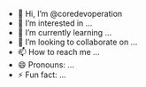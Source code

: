 - 👋 Hi, I’m @coredevoperation
- 👀 I’m interested in ...
- 🌱 I’m currently learning ...
- 💞️ I’m looking to collaborate on ...
- 📫 How to reach me ...
- 😄 Pronouns: ...
- ⚡ Fun fact: ...

<!---
coredevoperation/coredevoperation is a ✨ special ✨ repository because its `README.md` (this file) appears on your GitHub profile.
You can click the Preview link to take a look at your changes.
--->

